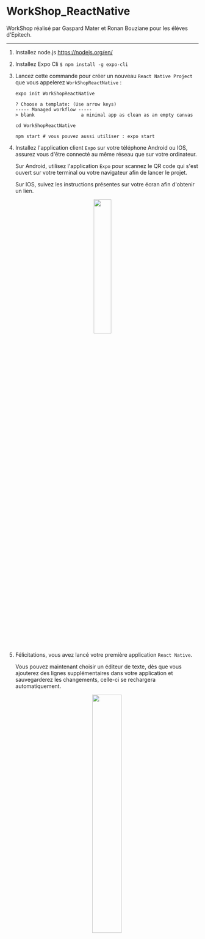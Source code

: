 # WorkShop_ReactNative

WorkShop réalisé par Gaspard Mater et Ronan Bouziane pour les éléves d'Epitech.

---
 
 1) Installez node.js https://nodejs.org/en/
 
 2) Installez Expo Cli ```$ npm install -g expo-cli```
 
 3) Lancez cette commande pour créer un nouveau ```React Native Project``` que vous appelerez ```WorkShopReactNative``` :
    
    ```
    expo init WorkShopReactNative
    
    ? Choose a template: (Use arrow keys)
    ----- Managed workflow -----
    > blank                 a minimal app as clean as an empty canvas
    ```
    ```
    cd WorkShopReactNative
    
    npm start # vous pouvez aussi utiliser : expo start
    ```
  
  4) Installez l'application client ```Expo``` sur votre téléphone Android ou IOS, assurez vous d'être connecté au même réseau que sur  votre ordinateur.
  
     Sur Android, utilisez l'application ```Expo``` pour scannez le QR code qui s'est ouvert sur votre terminal ou votre navigateur afin de lancer le projet.
  
     Sur IOS, suivez les instructions présentes sur votre écran afin d'obtenir un lien.
 
 <p align="center">
 <img width="30%" height="30%" src="/img/app_first_launch.png">
 </p>
 
 5) Félicitations, vous avez lancé votre première application ```React Native```.
 
    Vous pouvez maintenant choisir un éditeur de texte, dès que vous ajouterez des lignes supplémentaires dans votre application et sauvegarderez les changements, celle-ci se rechargera automatiquement.
 
    <p align="center">
      <img width="40%" height="40%" src="/img/spider-man-danse.gif">
    </p>
